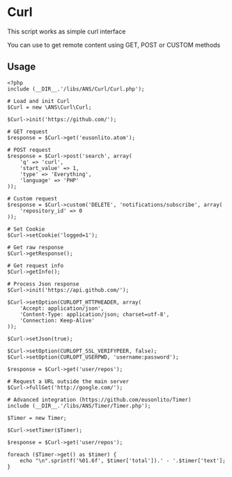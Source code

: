 Curl
=====

This script works as simple curl interface

You can use to get remote content using GET, POST or CUSTOM methods

Usage
--------
    <?php
    include (__DIR__.'/libs/ANS/Curl/Curl.php');

    # Load and init Curl
    $Curl = new \ANS\Curl\Curl;

    $Curl->init('https://github.com/');

    # GET request
    $response = $Curl->get('eusonlito.atom');

    # POST request
    $response = $Curl->post('search', array(
        'q' => 'curl',
        'start_value' => 1,
        'type' => 'Everything',
        'language' => 'PHP'
    ));

    # Custom request
    $response = $Curl->custom('DELETE', 'notifications/subscribe', array(
        'repository_id' => 0
    ));

    # Set Cookie
    $Curl->setCookie('logged=1');

    # Get raw response
    $Curl->getResponse();

    # Get request info
    $Curl->getInfo();

    # Process Json response
    $Curl->init('https://api.github.com/');

    $Curl->setOption(CURLOPT_HTTPHEADER, array(
        'Accept: application/json',
        'Content-Type: application/json; charset=utf-8',
        'Connection: Keep-Alive'
    ));

    $Curl->setJson(true);

    $Curl->setOption(CURLOPT_SSL_VERIFYPEER, false);
    $Curl->setOption(CURLOPT_USERPWD, 'username:password');

    $response = $Curl->get('user/repos');

    # Request a URL outside the main server
    $Curl->fullGet('http://google.com/');

    # Advanced integration (https://github.com/eusonlito/Timer)
    include (__DIR__.'/libs/ANS/Timer/Timer.php');

    $Timer = new Timer;

    $Curl->setTimer($Timer);

    $response = $Curl->get('user/repos');

    foreach ($Timer->get() as $timer) {
        echo "\n".sprintf('%01.6f', $timer['total']).' - '.$timer['text'];
    }
